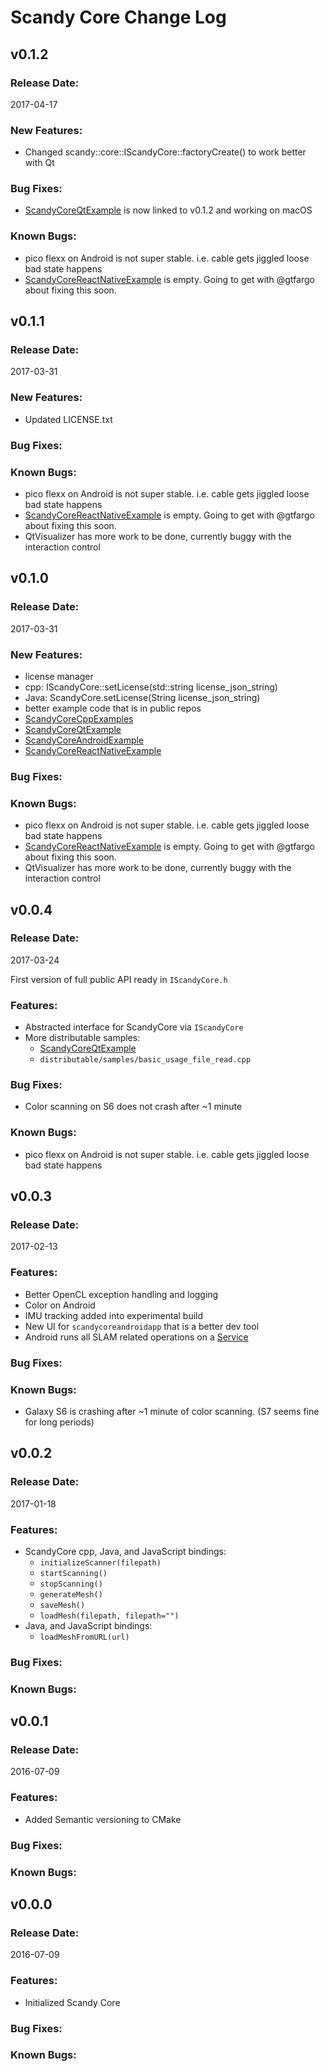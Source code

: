 # Scandy Core Change Log
<!--- For distribution -->

## v0.1.2
### Release Date:
2017-04-17

### New Features:

* Changed scandy::core::IScandyCore::factoryCreate() to work better with Qt

### Bug Fixes:

* [ScandyCoreQtExample](https://github.com/Scandy-co/ScandyCoreQtExample/tree/v0.1.2) is now linked to v0.1.2 and working on macOS

### Known Bugs:

* pico flexx on Android is not super stable. i.e. cable gets jiggled loose bad state happens
* [ScandyCoreReactNativeExample](http://github.com/scandy-co/ScandyCoreReactNativeExample) is empty. Going to get with @gtfargo about fixing this soon.

## v0.1.1
### Release Date:
2017-03-31

### New Features:

* Updated LICENSE.txt

### Bug Fixes:
### Known Bugs:

* pico flexx on Android is not super stable. i.e. cable gets jiggled loose bad state happens
* [ScandyCoreReactNativeExample](http://github.com/scandy-co/ScandyCoreReactNativeExample) is empty. Going to get with @gtfargo about fixing this soon.
* QtVisualizer has more work to be done, currently buggy with the interaction control

## v0.1.0
### Release Date:
2017-03-31

### New Features:

* license manager
* cpp: IScandyCore::setLicense(std::string license_json_string)
* Java: ScandyCore.setLicense(String license_json_string)
* better example code that is in public repos
* [ScandyCoreCppExamples](http://github.com/scandy-co/ScandyCoreCppExamples)
* [ScandyCoreQtExample](http://github.com/scandy-co/ScandyCoreQtExample)
* [ScandyCoreAndroidExample](http://github.com/scandy-co/ScandyCoreAndroidExample)
* [ScandyCoreReactNativeExample](http://github.com/scandy-co/ScandyCoreReactNativeExample)


### Bug Fixes:
### Known Bugs:

* pico flexx on Android is not super stable. i.e. cable gets jiggled loose bad state happens
* [ScandyCoreReactNativeExample](http://github.com/scandy-co/ScandyCoreReactNativeExample) is empty. Going to get with @gtfargo about fixing this soon.
* QtVisualizer has more work to be done, currently buggy with the interaction control

## v0.0.4
### Release Date:
2017-03-24

First version of full public API ready in `IScandyCore.h`

### Features:

* Abstracted interface for ScandyCore via `IScandyCore`
* More distributable samples:
  * [ScandyCoreQtExample](https://github.com/Scandy-co/ScandyCoreQtExample)
  * `distributable/samples/basic_usage_file_read.cpp`

### Bug Fixes:

* Color scanning on S6 does not crash after ~1 minute

### Known Bugs:

* pico flexx on Android is not super stable. i.e. cable gets jiggled loose bad state happens

## v0.0.3
### Release Date:
2017-02-13

### Features:

* Better OpenCL exception handling and logging
* Color on Android
* IMU tracking added into experimental build
* New UI for `scandycoreandroidapp` that is a better dev tool
* Android runs all SLAM related operations on a [Service](https://developer.android.com/reference/android/app/Service.html)

### Bug Fixes:
### Known Bugs:

* Galaxy S6 is crashing after ~1 minute of color scanning. (S7 seems fine for long periods)

## v0.0.2
### Release Date:
2017-01-18
### Features:

* ScandyCore cpp, Java, and JavaScript bindings:
    * `initializeScanner(filepath)`
    * `startScanning()`
    * `stopScanning()`
    * `generateMesh()`
    * `saveMesh()`
    * `loadMesh(filepath, filepath="")`
* Java, and JavaScript bindings:
    * `loadMeshFromURL(url)`

### Bug Fixes:
### Known Bugs:


## v0.0.1
### Release Date:
2016-07-09

### Features:

* Added Semantic versioning to CMake

### Bug Fixes:
### Known Bugs:

## v0.0.0
### Release Date:
2016-07-09

### Features:

* Initialized Scandy Core

### Bug Fixes:
### Known Bugs:
